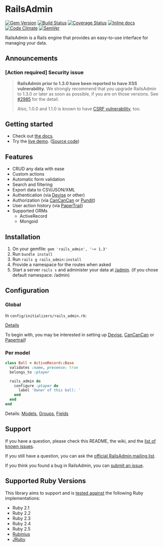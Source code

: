 # RailsAdmin

[![Gem Version](https://img.shields.io/gem/v/rails_admin.svg)][gem]
[![Build Status](https://img.shields.io/travis/sferik/rails_admin.svg)][travis]
[![Coverage Status](https://img.shields.io/coveralls/sferik/rails_admin.svg)][coveralls]
[![Inline docs](http://inch-ci.org/github/sferik/rails_admin.svg)][inch]
[![Code Climate](https://codeclimate.com/github/sferik/rails_admin.svg)][codeclimate]
[![SemVer](https://api.dependabot.com/badges/compatibility_score?dependency-name=rails_admin&package-manager=bundler&version-scheme=semver)][semver]

[gem]: https://rubygems.org/gems/rails_admin
[travis]: https://travis-ci.org/sferik/rails_admin
[coveralls]: https://coveralls.io/r/sferik/rails_admin
[inch]: http://inch-ci.org/github/sferik/rails_admin
[codeclimate]: https://codeclimate.com/github/sferik/rails_admin
[semver]: https://dependabot.com/compatibility-score.html?dependency-name=rails_admin&package-manager=bundler&version-scheme=semver

RailsAdmin is a Rails engine that provides an easy-to-use interface for managing your data.

## Announcements

### [Action required] Security issue

> **RailsAdmin prior to 1.3.0 have been reported to have XSS vulnerability.** We strongly recommend that you upgrade RailsAdmin to 1.3.0 or later as soon as possible, if you are on those versions. See [#2985](https://github.com/sferik/rails_admin/issues/2985) for the detail.
> 
> Also, 1.0.0 and 1.1.0 is known to have [CSRF vulnerability](https://github.com/sferik/rails_admin/commit/b13e879eb93b661204e9fb5e55f7afa4f397537a), too.

## Getting started

* Check out [the docs][docs].
* Try the [live demo][demo]. ([Source code][dummy_app])

[demo]: http://rails-admin-tb.herokuapp.com/
[dummy_app]: https://github.com/bbenezech/dummy_app
[docs]: https://github.com/sferik/rails_admin/wiki

## Features
* CRUD any data with ease
* Custom actions
* Automatic form validation
* Search and filtering
* Export data to CSV/JSON/XML
* Authentication (via [Devise](https://github.com/plataformatec/devise) or other)
* Authorization (via [CanCanCan](https://github.com/CanCanCommunity/cancancan) or [Pundit](https://github.com/elabs/pundit))
* User action history (via [PaperTrail](https://github.com/airblade/paper_trail))
* Supported ORMs
  * ActiveRecord
  * Mongoid



## Installation

1. On your gemfile: `gem 'rails_admin', '~> 1.3'`
2. Run `bundle install`
3. Run `rails g rails_admin:install`
4. Provide a namespace for the routes when asked
5. Start a server `rails s` and administer your data at [/admin](http://localhost:3000/admin). (if you chose default namespace: /admin)

## Configuration
### Global
In `config/initializers/rails_admin.rb`:

[Details](https://github.com/sferik/rails_admin/wiki/Base-configuration)

To begin with, you may be interested in setting up [Devise](https://github.com/sferik/rails_admin/wiki/Devise), [CanCanCan](https://github.com/sferik/rails_admin/wiki/Cancancan) or [Papertrail](https://github.com/sferik/rails_admin/wiki/Papertrail)!

### Per model
```ruby
class Ball < ActiveRecord::Base
  validates :name, presence: true
  belongs_to :player

  rails_admin do
    configure :player do
      label 'Owner of this ball: '
    end
  end
end
```

Details: [Models](https://github.com/sferik/rails_admin/wiki/Models), [Groups](https://github.com/sferik/rails_admin/wiki/Groups), [Fields](https://github.com/sferik/rails_admin/wiki/Fields)

## Support
If you have a question, please check this README, the wiki, and the [list of
known issues][troubleshoot].

[troubleshoot]: https://github.com/sferik/rails_admin/wiki/Troubleshoot

If you still have a question, you can ask the [official RailsAdmin mailing
list][list].

[list]: http://groups.google.com/group/rails_admin

If you think you found a bug in RailsAdmin, you can [submit an issue](https://github.com/sferik/rails_admin/issues/new).

## Supported Ruby Versions
This library aims to support and is [tested against][travis] the following Ruby implementations:

* Ruby 2.1
* Ruby 2.2
* Ruby 2.3
* Ruby 2.4
* Ruby 2.5
* [Rubinius][]
* [JRuby][]

[rubinius]: http://rubinius.com
[jruby]: http://jruby.org/
